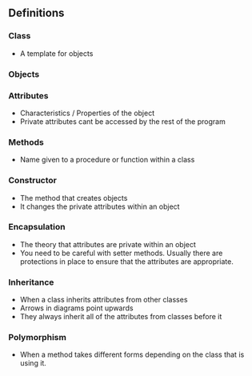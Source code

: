 ## Definitions
### Class
- A template for objects

### Objects


### Attributes
- Characteristics / Properties of the object
- Private attributes cant be accessed by the rest of the program
### Methods
- Name given to a procedure or function within a class
### Constructor
- The method that creates objects
- It changes the private attributes within an object

### Encapsulation
- The theory that attributes are private within an object
- You need to be careful with setter methods. Usually there are protections in place to ensure that the attributes are appropriate.

### Inheritance
- When a class inherits attributes from other classes
- Arrows in diagrams point upwards
- They always inherit all of the attributes from classes before it

### Polymorphism
- When a method takes different forms depending on the class that is using it.
